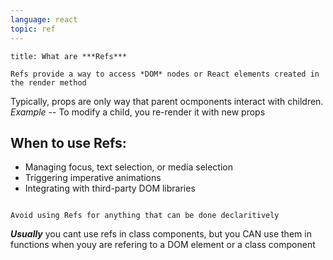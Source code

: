```yaml
---
language: react
topic: ref
---
```


```ad-info
title: What are ***Refs***

Refs provide a way to access *DOM* nodes or React elements created in the render method
```

Typically, props are only way that parent ocmponents interact with children. 
	*Example* -- To modify a child, you re-render it with new props


## When to use Refs:

- Managing focus, text selection, or media selection
- Triggering imperative animations
- Integrating with third-party DOM libraries


```ad-warning

Avoid using Refs for anything that can be done declaritively
```

***Usually*** you cant use refs in class components, but you CAN use them in functions when youy are refering to a DOM element or a class component